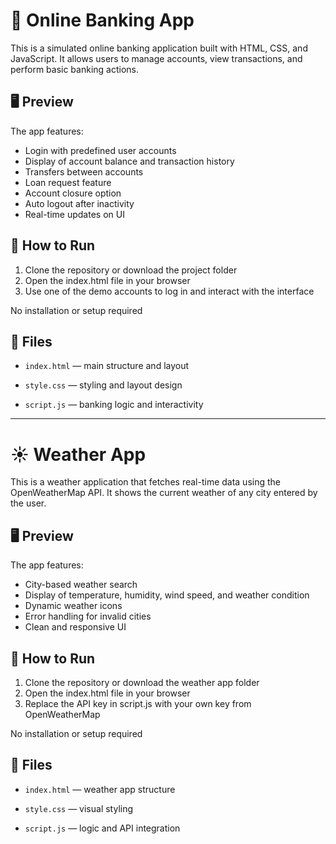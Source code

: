 # 🏦 Online Banking App

This is a simulated online banking application built with HTML, CSS, and JavaScript.
It allows users to manage accounts, view transactions, and perform basic banking actions.

## 🖥 Preview

The app features:
- Login with predefined user accounts
- Display of account balance and transaction history
- Transfers between accounts
- Loan request feature
- Account closure option
- Auto logout after inactivity
- Real-time updates on UI

## 🚀 How to Run

1. Clone the repository or download the project folder
2. Open the index.html file in your browser
3. Use one of the demo accounts to log in and interact with the interface

No installation or setup required

## 📁 Files

- `index.html` — main structure and layout

- `style.css` — styling and layout design

- `script.js` — banking logic and interactivity

---

# ☀️ Weather App

This is a weather application that fetches real-time data using the OpenWeatherMap API.
It shows the current weather of any city entered by the user.

## 🖥 Preview

The app features:
- City-based weather search
- Display of temperature, humidity, wind speed, and weather condition
- Dynamic weather icons
- Error handling for invalid cities
- Clean and responsive UI

## 🚀 How to Run

1. Clone the repository or download the weather app folder
2. Open the index.html file in your browser
3. Replace the API key in script.js with your own key from OpenWeatherMap

No installation or setup required

## 📁 Files

- `index.html` — weather app structure

- `style.css` — visual styling

- `script.js` — logic and API integration
